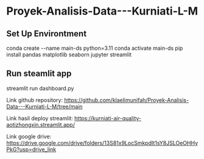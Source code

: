 # Proyek-Analisis-Data---Kurniati-L-M
## Set Up Environtment
conda create --name main-ds python=3.11
conda activate main-ds
pip install pandas matplotlib seaborn jupyter streamlit 
## Run steamlit app
streamlit run dashboard.py

Link github repository: https://github.com/klaelimunifah/Proyek-Analisis-Data---Kurniati-L-M/tree/main

Link hasil deploy streamlit: https://kurniati-air-quality-aotizhongxin.streamlit.app/

Link google drive: https://drive.google.com/drive/folders/13S81x9LocSmkpdIt1sY8JSLOeOHHyPkG?usp=drive_link
